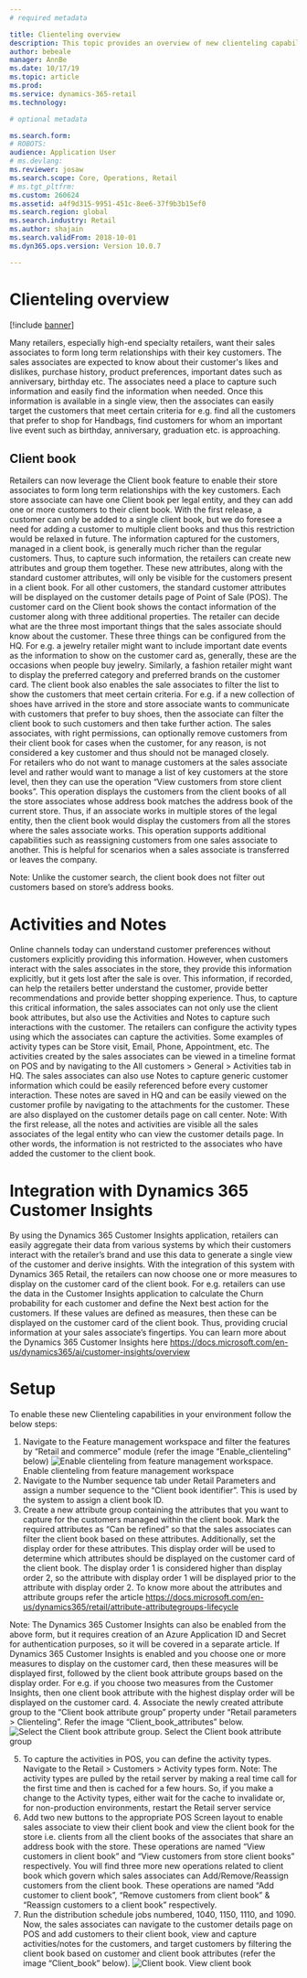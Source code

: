 ```yaml
---
# required metadata

title: Clienteling overview
description: This topic provides an overview of new clienteling capabilities available in the retail store application.
author: bebeale
manager: AnnBe
ms.date: 10/17/19
ms.topic: article
ms.prod: 
ms.service: dynamics-365-retail
ms.technology: 

# optional metadata

ms.search.form: 
# ROBOTS: 
audience: Application User
# ms.devlang: 
ms.reviewer: josaw
ms.search.scope: Core, Operations, Retail
# ms.tgt_pltfrm: 
ms.custom: 260624
ms.assetid: a4f9d315-9951-451c-8ee6-37f9b3b15ef0
ms.search.region: global
ms.search.industry: Retail
ms.author: shajain
ms.search.validFrom: 2018-10-01
ms.dyn365.ops.version: Version 10.0.7

---
```


# Clienteling overview

[!include [banner](includes/banner.md)]

Many retailers, especially high-end specialty retailers, want their sales associates to form long term relationships with their key customers. The sales associates are expected to know about their customer's likes and dislikes, purchase history, product preferences, important dates such as anniversary, birthday etc. The associates need a place to capture such information and easily find the information when needed. Once this information is available in a single view, then the associates can easily target the customers that meet certain criteria for e.g. find all the customers that prefer to shop for Handbags, find customers for whom an important live event such as birthday, anniversary, graduation etc. is approaching. 
## Client book
Retailers can now leverage the Client book feature to enable their store associates to form long term relationships with the key customers. Each store associate can have one Client book per legal entity, and they can add one or more customers to their client book. With the first release, a customer can only be added to a single client book, but we do foresee a need for adding a customer to multiple client books and thus this restriction would be relaxed in future. The information captured for the customers, managed in a client book, is generally much richer than the regular customers. Thus, to capture such information, the retailers can create new attributes and group them together. These new attributes, along with the standard customer attributes, will only be visible for the customers present in a client book. For all other customers, the standard customer attributes will be displayed on the customer details page of Point of Sale (POS).
The customer card on the Client book shows the contact information of the customer along with three additional properties. The retailer can decide what are the three most important things that the sales associate should know about the customer. These three things can be configured from the HQ. For e.g. a jewelry retailer might want to include important date events as the information to show on the customer card as, generally, these are the occasions when people buy jewelry. Similarly, a fashion retailer might want to display the preferred category and preferred brands on the customer card. The client book also enables the sale associates to filter the list to show the customers that meet certain criteria. For e.g. if a new collection of shoes have arrived in the store and store associate wants to communicate with customers that prefer to buy shoes, then the associate can filter the client book to such customers and then take further action.
The sales associates, with right permissions, can optionally remove customers from their client book for cases when the customer, for any reason, is not considered a key customer and thus should not be managed closely.   
For retailers who do not want to manage customers at the sales associate level and rather would want to manage a list of key customers at the store level, then they can use the operation “View customers from store client books”. This operation displays the customers from the client books of all the store associates whose address book matches the address book of the current store. Thus, if an associate works in multiple stores of the legal entity, then the client book would display the customers from all the stores where the sales associate works. This operation supports additional capabilities such as reassigning customers from one sales associate to another. This is helpful for scenarios when a sales associate is transferred or leaves the company.

Note: Unlike the customer search, the client book does not filter out customers based on store’s address books. 
# Activities and Notes
Online channels today can understand customer preferences without customers explicitly providing this information. However, when customers interact with the sales associates in the store, they provide this information explicitly, but it gets lost after the sale is over. This information, if recorded, can help the retailers better understand the customer, provide better recommendations and provide better shopping experience. Thus, to capture this critical information, the sales associates can not only use the client book attributes, but also use the Activities and Notes to capture such interactions with the customer. The retailers can configure the activity types using which the associates can capture the activities. Some examples of activity types can be Store visit, Email, Phone, Appointment, etc. The activities created by the sales associates can be viewed in a timeline format on POS and by navigating to the All customers > General > Activities tab in HQ. The sales associates can also use Notes to capture generic customer information which could be easily referenced before every customer interaction. These notes are saved in HQ and can be easily viewed on the customer profile by navigating to the attachments for the customer. These are also displayed on the customer details page on call center.
Note: With the first release, all the notes and activities are visible all the sales associates of the legal entity who can view the customer details page. In other words, the information is not restricted to the associates who have added the customer to the client book. 
# Integration with Dynamics 365 Customer Insights
By using the Dynamics 365 Customer Insights application, retailers can easily aggregate their data from various systems by which their customers interact with the retailer’s brand and use this data to generate a single view of the customer and derive insights. With the integration of this system with Dynamics 365 Retail, the retailers can now choose one or more measures to display on the customer card of the client book. For e.g. retailers can use the data in the Customer Insights application to calculate the Churn probability for each customer and define the Next best action for the customers. If these values are defined as measures, then these can be displayed on the customer card of the client book. Thus, providing crucial information at your sales associate’s fingertips. You can learn more about the Dynamics 365 Customer Insights here https://docs.microsoft.com/en-us/dynamics365/ai/customer-insights/overview
# Setup
To enable these new Clienteling capabilities in your environment follow the below steps:
1.	Navigate to the Feature management workspace and filter the features by “Retail and commerce” module (refer the image “Enable_clienteling” below)
![Enable clienteling from feature management workspace](./media/PriceGroups.png "Enable_clienteling "). Enable clienteling from feature management workspace
2.	Navigate to the Number sequence tab under Retail Parameters and assign a number sequence to the “Client book identifier”. This is used by the system to assign a client book ID.
3.	Create a new attribute group containing the attributes that you want to capture for the customers managed within the client book. Mark the required attributes as “Can be refined” so that the sales associates can filter the client book based on these attributes. Additionally, set the display order for these attributes. This display order will be used to determine which attributes should be displayed on the customer card of the client book. The display order 1 is considered higher than display order 2, so the attribute with display order 1 will be displayed prior to the attribute with display order 2. To know more about the attributes and attribute groups refer the article https://docs.microsoft.com/en-us/dynamics365/retail/attribute-attributegroups-lifecycle

Note: The Dynamics 365 Customer Insights can also be enabled from the above form, but it requires creation of an Azure Application ID and Secret for authentication purposes, so it will be covered in a separate article. If Dynamics 365 Customer Insights is enabled and you choose one or more measures to display on the customer card, then these measures will be displayed first, followed by the client book attribute groups based on the display order. For e.g. if you choose two measures from the Customer Insights, then one client book attribute with the highest display order will be displayed on the customer card.
4.	Associate the newly created attribute group to the “Client book attribute group” property under “Retail parameters > Clienteling”. Refer the image “Client_book_attributes” below. 
![Select the Client book attribute group](./media/PriceGroups.png " Client_book_attributes"). Select the Client book attribute group

5.	To capture the activities in POS, you can define the activity types. Navigate to the Retail > Customers > Activity types form. 
Note: The activity types are pulled by the retail server by making a real time call for the first time and then is cached for a few hours. So, if you make a change to the Activity types, either wait for the cache to invalidate or, for non-production environments, restart the Retail server service 
6.	Add two new buttons to the appropriate POS Screen layout to enable sales associate to view their client book and view the client book for the store i.e. clients from all the client books of the associates that share an address book with the store. These operations are named “View customers in client book” and “View customers from store client books” respectively. You will find three more new operations related to client book which govern which sales associates can Add/Remove/Reassign customers from the client book. These operations are named “Add customer to client book”, “Remove customers from client book” & “Reassign customers to a client book” respectively.
7.	Run the distribution schedule jobs numbered, 1040, 1150, 1110, and 1090. 
Now, the sales associates can navigate to the customer details page on POS and add customers to their client book, view and capture activities/notes for the customers, and target customers by filtering the client book based on customer and client book attributes (refer the image “Client_book” below).
![Client book](./media/PriceGroups.png " Client_book"). View client book

